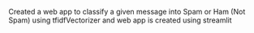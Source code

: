 Created a web app to classify a given message into Spam or Ham (Not Spam) using tfidfVectorizer and web app is created using streamlit 
